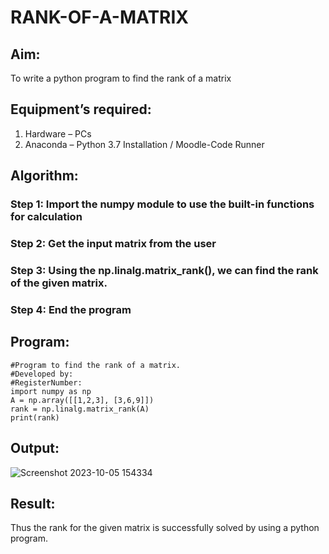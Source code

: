 # RANK-OF-A-MATRIX
## Aim:
To write a python program to find the rank of a matrix
## Equipment’s required:
1. 	Hardware – PCs
2. 	Anaconda – Python 3.7 Installation / Moodle-Code Runner
## Algorithm:
### Step 1: Import the numpy module to use the built-in functions for calculation
### Step 2: Get the input matrix from the user
### Step 3: Using the np.linalg.matrix_rank(), we can find the rank of the given matrix.
### Step 4: End the program
## Program:
```
#Program to find the rank of a matrix.
#Developed by: 
#RegisterNumber:
import numpy as np
A = np.array([[1,2,3], [3,6,9]])
rank = np.linalg.matrix_rank(A)
print(rank)
```
## Output:
![Screenshot 2023-10-05 154334](https://github.com/Darkwebnew/RANK-OF-A-MATRIX/assets/143114486/b1fbdd74-b668-4f81-a95d-207b077f116c)
## Result:
Thus the rank for the given matrix is successfully solved by  using a python program.

